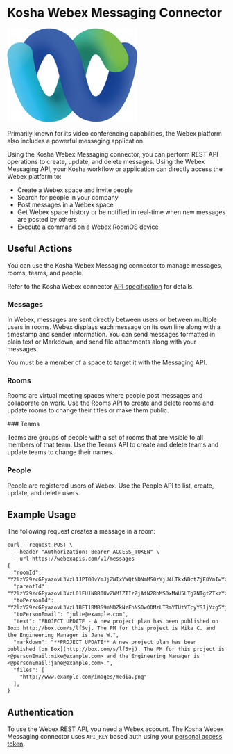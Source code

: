 # Kosha Webex Messaging Connector

![Webex](images/webex.png)

Primarily known for its video conferencing capabilities, the Webex platform also includes a powerful messaging application. 

Using the Kosha Webex Messaging connector, you can perform REST API operations to create, update, and delete messages. Using the Webex Messaging API, your Kosha workflow or application can directly access the Webex platform to:

* Create a Webex space and invite people
* Search for people in your company
* Post messages in a Webex space
* Get Webex space history or be notified in real-time when new messages are posted by others
* Execute a command on a Webex RoomOS device

## Useful Actions 

You can use the Kosha Webex Messaging connector to manage messages, rooms, teams, and people.  

Refer to the Kosha Webex connector [API specification](openapi.json) for details.

### Messages

 In Webex, messages are sent directly between users or between multiple users in rooms. Webex displays each message on its own line along with a timestamp and sender information. You can send messages formatted in plain text or Markdown, and send file attachments along with your messages.

You must be a member of a space to target it with the Messaging API.

### Rooms

Rooms are virtual meeting spaces where people post messages and collaborate on work. Use the Rooms API to create and delete rooms and update rooms to change their titles or make them public.

### Teams

Teams are groups of people with a set of rooms that are visible to all members of that team. Use the Teams API to create and delete teams and update teams to change their names.

### People

People are registered users of Webex. Use the People API to list, create, update, and delete users.

## Example Usage

The following request creates a message in a room: 

```
curl --request POST \
  --header "Authorization: Bearer ACCESS_TOKEN" \
  --url https://webexapis.com/v1/messages
{
  "roomId": "Y2lzY29zcGFyazovL3VzL1JPT00vYmJjZWIxYWQtNDNmMS0zYjU4LTkxNDctZjE0YmIwYzRkMTU0",
  "parentId": "Y2lzY29zcGFyazovL3VzL01FU1NBR0UvZWM1ZTIzZjAtN2RhMS0xMWU5LTg2NTgtZTkzYzNiODZjZmFm",
  "toPersonId": "Y2lzY29zcGFyazovL3VzL1BFT1BMRS9mMDZkNzFhNS0wODMzLTRmYTUtYTcyYS1jYzg5YjI1ZWVlMmX",
  "toPersonEmail": "julie@example.com",
  "text": "PROJECT UPDATE - A new project plan has been published on Box: http://box.com/s/lf5vj. The PM for this project is Mike C. and the Engineering Manager is Jane W.",
  "markdown": "**PROJECT UPDATE** A new project plan has been published [on Box](http://box.com/s/lf5vj). The PM for this project is <@personEmail:mike@example.com> and the Engineering Manager is <@personEmail:jane@example.com>.",
  "files": [
    "http://www.example.com/images/media.png"
  ],
}
```

## Authentication

To use the Webex REST API, you need a Webex account. The Kosha Webex Messaging connector uses `API_KEY` based auth using your [personal access token](https://developer.webex.com/docs/getting-started#/docs/getting-started#personal-access-token).
